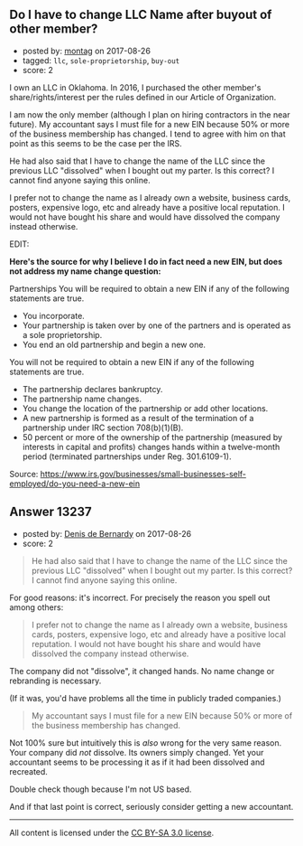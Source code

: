 ## Do I have to change LLC Name after buyout of other member?

- posted by: [montag](https://stackexchange.com/users/990326/montag) on 2017-08-26
- tagged: `llc`, `sole-proprietorship`, `buy-out`
- score: 2

I own an LLC in Oklahoma. In 2016, I purchased the other member's share/rights/interest per the rules defined in our Article of Organization. 

I am now the only member (although I plan on hiring contractors in the near future). My accountant says I must file for a new EIN because 50% or more of the business membership has changed. I tend to agree with him on that point as this seems to be the case per the IRS. 

He had also said that I have to change the name of the LLC since the previous LLC "dissolved" when I bought out my parter. Is this correct? I cannot find anyone saying this online. 

I prefer not to change the name as I already own a website, business cards, posters, expensive logo, etc and already have a positive local reputation. I would not have bought his share and would have dissolved the company instead otherwise. 

EDIT:

**Here's the source for why I believe I do in fact need a new EIN, but does not address my name change question:**

Partnerships
You will be required to obtain a new EIN if any of the following statements are true.

 - You incorporate.
 - Your partnership is taken over by one of the partners and is operated
   as a sole proprietorship.
 - You end an old partnership and begin a new one.

You will not be required to obtain a new EIN if any of the following statements are true.

 - The partnership declares bankruptcy.
 - The partnership name changes.
 - You change the location of the partnership or add other locations.
 - A new partnership is formed as a result of the termination of a partnership under IRC section 708(b)(1)(B).
 - 50 percent or more of the ownership of the partnership (measured by interests in capital and profits) changes hands within a twelve-month period (terminated partnerships under Reg. 301.6109-1).

Source: https://www.irs.gov/businesses/small-businesses-self-employed/do-you-need-a-new-ein


## Answer 13237

- posted by: [Denis de Bernardy](https://stackexchange.com/users/182468/denis-de-bernardy) on 2017-08-26
- score: 2

> He had also said that I have to change the name of the LLC since the previous LLC "dissolved" when I bought out my parter. Is this correct? I cannot find anyone saying this online.

For good reasons: it's incorrect. For precisely the reason you spell out among others:

> I prefer not to change the name as I already own a website, business cards, posters, expensive logo, etc and already have a positive local reputation. I would not have bought his share and would have dissolved the company instead otherwise.

The company did not "dissolve", it changed hands. No name change or rebranding is necessary.

(If it was, you'd have problems all the time in publicly traded companies.)

> My accountant says I must file for a new EIN because 50% or more of the business membership has changed.

Not 100% sure but intuitively this is _also_ wrong for the very same reason. Your company did _not_ dissolve. Its owners simply changed. Yet your accountant seems to be processing it as if it had been dissolved and recreated.

Double check though because I'm not US based.

And if that last point is correct, seriously consider getting a new accountant.



---

All content is licensed under the [CC BY-SA 3.0 license](https://creativecommons.org/licenses/by-sa/3.0/).
